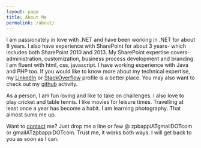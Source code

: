 ```yaml
---
layout: page
title: About Me
permalink: /about/
---
```


I am passionately in love with .NET and have been working in .NET for about 8 years. 
I also have experience with SharePoint for about 3 years- which includes both SharePoint 2010 and 2013.
My SharePoint expertise covers- administration, customization, business process development and branding. 
I am fluent with html, css, javascript. I have working experience with Java and PHP too. 
If you would like to know more about my technical expertise, my 
[LinkedIn](http://bd.linkedin.com/in/zpbappi) or 
[StackOverflow](http://careers.stackoverflow.com/zpbappi)
profile is a better place. You may also want to check out my
[github](https://github.com/zpbappi) activity.

As a person, I am fun loving and like to take on challenges. 
I also love to play cricket and table tennis. I like movies for leisure times. 
Travelling at least once a year has become a habit. I am learning photography. That almost sums me up.

Want to [contact]({{site.baseurl}}/contact/) me? Just drop me a line or few @ zpbappiATgmailDOTcom or gmailATzpbappiDOTcom. 
Trust me, it works both ways. I will get back to you as soon as I can.